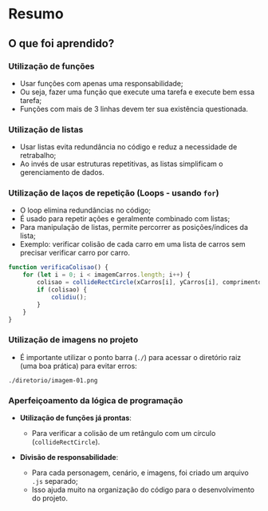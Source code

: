 # Resumo

## O que foi aprendido?

### Utilização de funções

- Usar funções com apenas uma responsabilidade;
- Ou seja, fazer uma função que execute uma tarefa e execute bem essa tarefa;
- Funções com mais de 3 linhas devem ter sua existência questionada.

### Utilização de listas

- Usar listas evita redundância no código e reduz a necessidade de retrabalho;
- Ao invés de usar estruturas repetitivas, as listas simplificam o gerenciamento de dados.

### Utilização de laços de repetição (Loops - usando `for`)

- O loop elimina redundâncias no código;
- É usado para repetir ações e geralmente combinado com listas;
- Para manipulação de listas, permite percorrer as posições/índices da lista;
- Exemplo: verificar colisão de cada carro em uma lista de carros sem precisar verificar carro por carro.

```javascript
function verificaColisao() {
    for (let i = 0; i < imagemCarros.length; i++) {
        colisao = collideRectCircle(xCarros[i], yCarros[i], comprimentoCarro, alturaCarro, xAtor, yAtor, 15);
        if (colisao) {
            colidiu();
        }
    }
}
```

### Utilização de imagens no projeto

- É importante utilizar o ponto barra (`./`) para acessar o diretório raiz (uma boa prática) para evitar erros:

```
./diretorio/imagem-01.png
```

### Aperfeiçoamento da lógica de programação

- **Utilização de funções já prontas**:
  - Para verificar a colisão de um retângulo com um círculo (`collideRectCircle`).

- **Divisão de responsabilidade**:
  - Para cada personagem, cenário, e imagens, foi criado um arquivo `.js` separado;
  - Isso ajuda muito na organização do código para o desenvolvimento do projeto.